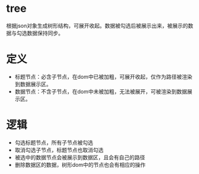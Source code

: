 # tree

根据json对象生成树形结构，可展开收起。数据被勾选后被展示出来，被展示的数据与勾选数据保持同步。

# 定义

- 标题节点：必含子节点，在dom中已被加粗，可展开收起，仅作为路径被渲染到数据展示区。
- 数据节点：不含子节点，在dom中未被加粗，无法被展开，可被渲染到数据展示区。

# 逻辑

- 勾选标题节点，所有子节点被勾选
- 取消勾选子节点，标题节点也取消勾选
- 被选中的数据节点会被展示到数据区，且会有自己的路径
- 删除数据区的数据，树形dom中的节点也会有相应的操作